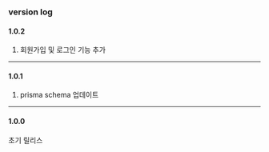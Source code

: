 ### version log

#### 1.0.2

1. 회원가입 및 로그인 기능 추가

---

#### 1.0.1 

1. prisma schema 업데이트

---

#### 1.0.0

초기 릴리스

